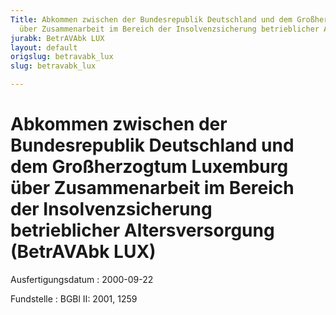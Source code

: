 ```yaml
---
Title: Abkommen zwischen der Bundesrepublik Deutschland und dem Großherzogtum Luxemburg
  über Zusammenarbeit im Bereich der Insolvenzsicherung betrieblicher Altersversorgung
jurabk: BetrAVAbk LUX
layout: default
origslug: betravabk_lux
slug: betravabk_lux

---
```


# Abkommen zwischen der Bundesrepublik Deutschland und dem Großherzogtum Luxemburg über Zusammenarbeit im Bereich der Insolvenzsicherung betrieblicher Altersversorgung (BetrAVAbk LUX)

Ausfertigungsdatum
:   2000-09-22

Fundstelle
:   BGBl II: 2001, 1259


